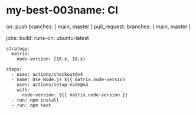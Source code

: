 # my-best-003name: CI

on:
  push
    branches: [ main, master ]
  pull_request:
    branches: [ main, master ]

jobs:
  build:
    runs-on: ubuntu-latest

    strategy:
      matrix:
        node-version: [16.x, 18.x]

    steps:
      - uses: actions/checkout@v4
      - name: Use Node.js ${{ matrix.node-version 
        uses: actions/setup-node@v4
        with:
          node-version: ${{ matrix.node-version }}
      - run: npm install
      - run: npm text
